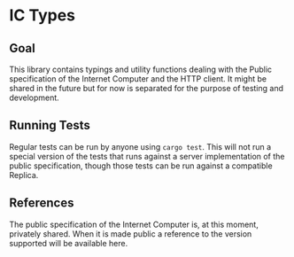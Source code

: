 # IC Types

## Goal
This library contains typings and utility functions dealing with the Public specification of the Internet Computer
 and the HTTP
client. It might be shared in the future but for now is separated for the purpose of testing and
development.

## Running Tests
Regular tests can be run by anyone using `cargo test`. This will not run a special version of the
tests that runs against a server implementation of the public specification, though those
tests can be run against a compatible Replica.

## References
The public specification of the Internet Computer is, at this moment, privately shared. When it
is made public a reference to the version supported will be available here.
